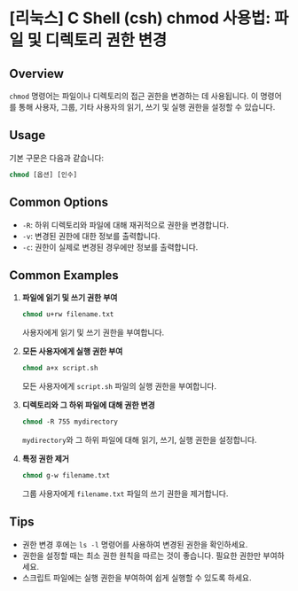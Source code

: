 # [리눅스] C Shell (csh) chmod 사용법: 파일 및 디렉토리 권한 변경

## Overview
`chmod` 명령어는 파일이나 디렉토리의 접근 권한을 변경하는 데 사용됩니다. 이 명령어를 통해 사용자, 그룹, 기타 사용자의 읽기, 쓰기 및 실행 권한을 설정할 수 있습니다.

## Usage
기본 구문은 다음과 같습니다:
```csh
chmod [옵션] [인수]
```

## Common Options
- `-R`: 하위 디렉토리와 파일에 대해 재귀적으로 권한을 변경합니다.
- `-v`: 변경된 권한에 대한 정보를 출력합니다.
- `-c`: 권한이 실제로 변경된 경우에만 정보를 출력합니다.

## Common Examples
1. **파일에 읽기 및 쓰기 권한 부여**
   ```csh
   chmod u+rw filename.txt
   ```
   사용자에게 읽기 및 쓰기 권한을 부여합니다.

2. **모든 사용자에게 실행 권한 부여**
   ```csh
   chmod a+x script.sh
   ```
   모든 사용자에게 `script.sh` 파일의 실행 권한을 부여합니다.

3. **디렉토리와 그 하위 파일에 대해 권한 변경**
   ```csh
   chmod -R 755 mydirectory
   ```
   `mydirectory`와 그 하위 파일에 대해 읽기, 쓰기, 실행 권한을 설정합니다.

4. **특정 권한 제거**
   ```csh
   chmod g-w filename.txt
   ```
   그룹 사용자에게 `filename.txt` 파일의 쓰기 권한을 제거합니다.

## Tips
- 권한 변경 후에는 `ls -l` 명령어를 사용하여 변경된 권한을 확인하세요.
- 권한을 설정할 때는 최소 권한 원칙을 따르는 것이 좋습니다. 필요한 권한만 부여하세요.
- 스크립트 파일에는 실행 권한을 부여하여 쉽게 실행할 수 있도록 하세요.